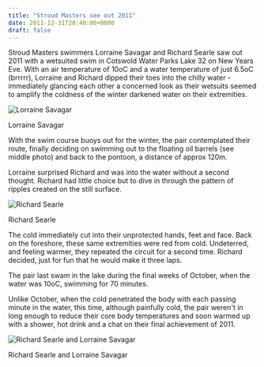 ```yaml
---
title: "Stroud Masters see out 2011"
date: 2011-12-31T20:40:00+0000
draft: false
---
```

Stroud Masters swimmers Lorraine Savagar and Richard Searle saw out 2011 with a wetsuited swim in Cotswold Water Parks Lake 32 on New Years Eve.
With an air temperature of 10oC and a water temperature of just 6.5oC (brrrrr), Lorraine and Richard dipped their toes into the chilly water - immediately glancing each other a concerned look as their wetsuits seemed to amplify the coldness of the winter darkened water on their extremities.

![Lorraine Savagar](/images/2015/01/lsnye2011.jpg)

 Lorraine Savagar

With the swim course buoys out for the winter, the pair contemplated their route, finally deciding on swimming out to the floating oil barrels (see middle photo) and back to the pontoon, a distance of approx 120m.

Lorraine surprised Richard and was into the water without a second thought. Richard had little choice but to dive in through the pattern of ripples created on the still surface.

![Richard Searle](/images/2015/01/rsnye2011.jpg)

 Richard Searle

The cold immediately cut into their unprotected hands, feet and face. Back on the foreshore, these same extremities were red from cold. Undeterred, and feeling warmer, they repeated the circuit for a second time. Richard decided, just for fun that he would make it three laps.

The pair last swam in the lake during the final weeks of October, when the water was 10oC, swimming for 70 minutes.

Unlike October, when the cold penetrated the body with each passing minute in the water, this time, although painfully cold, the pair weren't in long enough to reduce their core body temperatures and soon warmed up with a shower, hot drink and a chat on their final achievement of 2011.

![Richard Searle and Lorraine Savagar](/images/2015/01/nyeve2011.jpg)

 Richard Searle and Lorraine Savagar

